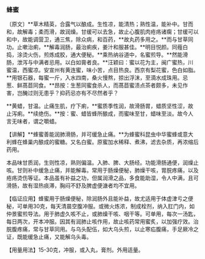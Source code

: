 ### 蜂蜜

〔原文〕**草木精英，合露气以酿成。生性凉，能清热；熟性温，能补中。甘而和，故解毒；柔而滑，故润燥。甘缓可以去急，故止心腹肌肉疮疡诸瘸；甘缓可以和中，故能调营卫，通三焦，除众病，和百药，**故丸药多用之。**而与甘草同功。止嗽治痢，**解毒润肠，最治痢疾，姜汁和服甚佳。**明目悦颜。同薤白捣，涂烫火伤，煎炼成胶，通大便秘。**乘热纳谷道中，名蜜煎导。**然能滑肠，泄泻与中满者忌用。以白如膏者良。**汪颖曰：蜜以花为主，闽广蜜热，川蜜温，西蜜凉。安宣州有黄连蜜，味小苦，点目热良。西京有梨花蜜，色白如脂。**用银石器，每蜜一斤，入水四南，桑火慢熬，掠出浮沫，至滴水成珠用。忌葱、鲜萵苣同食。**昂按：生葱同蜜食杀人，而萵苣蜜渍点茶者颇多，未见作害，岂醃过则无患乎？抑药忌亦有不尽然者乎？

**黄蜡，甘温。止痛生肌，疗下痢，**蜜质季性润，故滑肠胃，蜡质坚性涩，故止泻痢。**续绝伤。**按：蜜、蜡皆蜂所酿成，而蜜味至甘，蜡味至淡。故今人言无味者，谓之嚼蜡。

【讲解】**蜂蜜善能润肺滑肠，并可缓急止痛。**为蜂蜜科昆虫中华蜜蜂或意大利蜂在蜂巢内酿成的蜜糖。又名白蜜。原蜜加水稀释、煮沸，滤去杂质，再浓缩后药用。

本品味甘质润，生则性凉，熟则偏温。入肺、脾、大肠经。功能滑肠通便，润燥止咳。甘则补中缓急止痛，并能解毒。常用于肠燥便秘，肺燥干咳，胃脘疼痛，以及疮疡烫伤等证。本品虽有补益之功，但属润滑之品，多食能助湿，令人中满，且可滑肠，故有湿热痰滞，胸闷不舒及脾虚便溏者均不宜用。

【临证应用】蜂蜜用于肠燥便秘，除润肠外且能补益，故尤适用于体虚津亏之便秘，可单用30克，每天清晨空腹冲服。或微火炼浓，制成栓剂，纳入肛门内，如仲景蜜煎导法。用于肺虚久咳不止，或肺燥干咳、咽干等。可单用，每次一汤匙，每日两次，开本冲服。因其有润肺止咳作用，故止咳药常用蜜炙，以加强疗效。治脘腹疼痛，常与甘草同用。与乌头配伍，如大乌头煎，以止寒疝腹痛，手足厥冷之证，既能缓急止痛，又能解乌头毒。

【用量用法】15-30克，冲服，或入丸，膏剂。外用适量。
